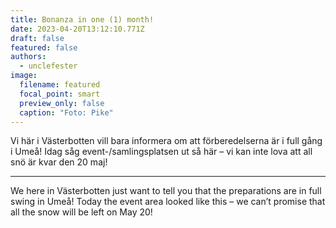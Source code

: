 ```yaml
---
title: Bonanza in one (1) month!
date: 2023-04-20T13:12:10.771Z
draft: false
featured: false
authors:
  - unclefester
image:
  filename: featured
  focal_point: smart
  preview_only: false
  caption: "Foto: Pike"
---
```

Vi här i Västerbotten vill bara informera om att förberedelserna är i full gång i Umeå! Idag såg event-/samlingsplatsen ut så här – vi kan inte lova att all snö är kvar den 20 maj!
******
We here in Västerbotten just want to tell you that the preparations are in full swing in Umeå! Today the event area looked like this – we can’t promise that all the snow will be left on May 20!